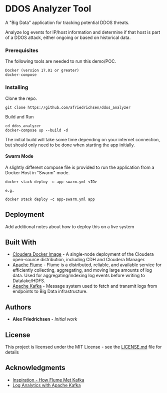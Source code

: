 # DDOS Analyzer Tool

A "Big Data" application for tracking potential DDOS threats.


Analyze log events for IP/host information and determine if that host is part of a DDOS attack, either ongoing or based on historical data.

### Prerequisites

The following tools are needed to run this demo/POC.
```
Docker (version 17.01 or greater)
docker-compose
```

### Installing


Clone the repo.

```
git clone https://github.com/afriedrichsen/ddos_analyzer
```

Build and Run

```
cd ddos_analyzer
docker-compose up --build -d
```

The initial build will take some time depending on your internet connection, but should only need to be done when starting the app initially.

#### Swarm Mode

A slightly different compose file is provided to run the application from a Docker Host in "Swarm" mode.
```
docker stack deploy -c app-swarm.yml <ID>

e.g.

docker stack deploy -c app-swarm.yml app

```

## Deployment

Add additional notes about how to deploy this on a live system

## Built With

* [Cloudera Docker Image](https://www.cloudera.com/documentation/enterprise/5-6-x/topics/quickstart_docker_container.html) - A single-node deployment of the Cloudera open-source distribution, including CDH and Cloudera Manager.
* [Apache Flume](https://flume.apache.org/) - Flume is a distributed, reliable, and available service for efficiently collecting, aggregating, and moving large amounts of log data. Used for aggregating/indexing log events before writing to Datalake/HDFS.
* [Apache Kafka](https://kafka.apache.org/) - Message system used to fetch and transmit logs from endpoints to Big Data infrastructure.

## Authors

* **Alex Friedrichsen** - *Initial work*


## License

This project is licensed under the MIT License - see the [LICENSE.md](LICENSE.md) file for details

## Acknowledgments

* [Inspiration - How Flume Met Kafka](http://blog.cloudera.com/blog/2014/11/flafka-apache-flume-meets-apache-kafka-for-event-processing/)
* [Log Analytics with Apache Kafka](https://blog.cloudera.com/blog/2015/02/how-to-do-real-time-log-analytics-with-apache-kafka-cloudera-search-and-hue/)
